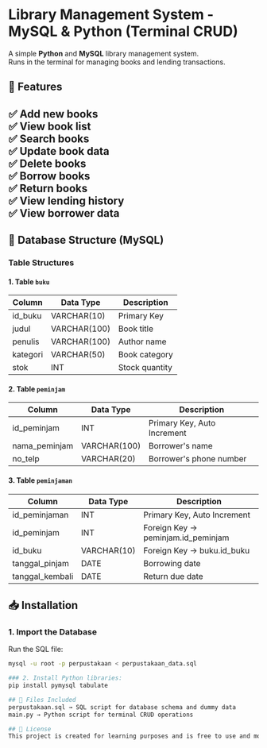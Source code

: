 # Library Management System - MySQL & Python (Terminal CRUD)

A simple **Python** and **MySQL** library management system.  
Runs in the terminal for managing books and lending transactions.

## 🚀 Features

✅ Add new books  
✅ View book list  
✅ Search books  
✅ Update book data  
✅ Delete books  
✅ Borrow books  
✅ Return books  
✅ View lending history  
✅ View borrower data
---
## 💾 Database Structure (MySQL)

### Table Structures

#### 1. Table `buku`

| Column     | Data Type     | Description         |
|------------|---------------|---------------------|
| id_buku    | VARCHAR(10)   | Primary Key         |
| judul      | VARCHAR(100)  | Book title          |
| penulis    | VARCHAR(100)  | Author name         |
| kategori   | VARCHAR(50)   | Book category       |
| stok       | INT           | Stock quantity      |

#### 2. Table `peminjam`

| Column          | Data Type     | Description               |
|-----------------|---------------|---------------------------|
| id_peminjam     | INT           | Primary Key, Auto Increment |
| nama_peminjam   | VARCHAR(100)  | Borrower's name           |
| no_telp         | VARCHAR(20)   | Borrower's phone number   |

#### 3. Table `peminjaman`

| Column             | Data Type     | Description                      |
|--------------------|---------------|----------------------------------|
| id_peminjaman      | INT           | Primary Key, Auto Increment      |
| id_peminjam        | INT           | Foreign Key → peminjam.id_peminjam |
| id_buku            | VARCHAR(10)   | Foreign Key → buku.id_buku       |
| tanggal_pinjam     | DATE          | Borrowing date                   |
| tanggal_kembali    | DATE          | Return due date                  |


## 📥 Installation
### 1. Import the Database
Run the SQL file:
```bash
mysql -u root -p perpustakaan < perpustakaan_data.sql

### 2. Install Python libraries:
pip install pymysql tabulate

## 📝 Files Included
perpustakaan.sql → SQL script for database schema and dummy data
main.py → Python script for terminal CRUD operations

## 📃 License
This project is created for learning purposes and is free to use and modify.
